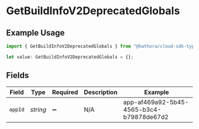 # GetBuildInfoV2DeprecatedGlobals

## Example Usage

```typescript
import { GetBuildInfoV2DeprecatedGlobals } from "@hathora/cloud-sdk-typescript/models/operations";

let value: GetBuildInfoV2DeprecatedGlobals = {};
```

## Fields

| Field                                    | Type                                     | Required                                 | Description                              | Example                                  |
| ---------------------------------------- | ---------------------------------------- | ---------------------------------------- | ---------------------------------------- | ---------------------------------------- |
| `appId`                                  | *string*                                 | :heavy_minus_sign:                       | N/A                                      | app-af469a92-5b45-4565-b3c4-b79878de67d2 |